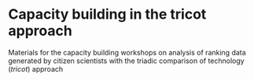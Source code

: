 # Capacity building in the tricot approach

Materials for the capacity building workshops on analysis of ranking data generated by citizen scientists with the triadic comparison of technology (*tricot*) approach


